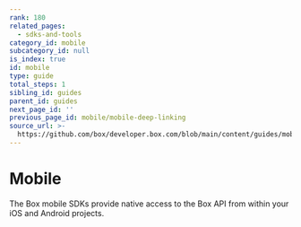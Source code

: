 ```yaml
---
rank: 180
related_pages:
  - sdks-and-tools
category_id: mobile
subcategory_id: null
is_index: true
id: mobile
type: guide
total_steps: 1
sibling_id: guides
parent_id: guides
next_page_id: ''
previous_page_id: mobile/mobile-deep-linking
source_url: >-
  https://github.com/box/developer.box.com/blob/main/content/guides/mobile/0-index.md
---
```

# Mobile

The Box mobile SDKs provide native access to the Box API from within your iOS
and Android projects.